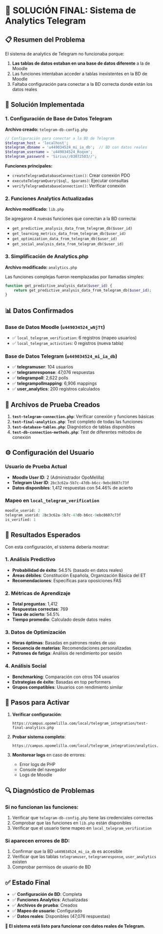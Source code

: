# 🎯 SOLUCIÓN FINAL: Sistema de Analytics Telegram

## 📋 Resumen del Problema

El sistema de analytics de Telegram no funcionaba porque:
1. **Las tablas de datos estaban en una base de datos diferente** a la de Moodle
2. Las funciones intentaban acceder a tablas inexistentes en la BD de Moodle
3. Faltaba configuración para conectar a la BD correcta donde están los datos reales

## 🔧 Solución Implementada

### 1. Configuración de Base de Datos Telegram
**Archivo creado:** `telegram-db-config.php`

```php
// Configuración para conectar a la BD de Telegram
$telegram_host = 'localhost';
$telegram_dbname = 'u449034524_mi_ia_db';  // BD con datos reales
$telegram_username = 'u449034524_Roqxm';
$telegram_password = 'Sirius//03072503//';
```

**Funciones principales:**
- `createTelegramDatabaseConnection()`: Crear conexión PDO
- `executeTelegramQuery($sql, $params)`: Ejecutar consultas
- `verifyTelegramDatabaseConnection()`: Verificar conexión

### 2. Funciones Analytics Actualizadas
**Archivo modificado:** `lib.php`

Se agregaron 4 nuevas funciones que conectan a la BD correcta:
- `get_predictive_analysis_data_from_telegram_db($user_id)`
- `get_learning_metrics_data_from_telegram_db($user_id)`
- `get_optimization_data_from_telegram_db($user_id)`
- `get_social_analysis_data_from_telegram_db($user_id)`

### 3. Simplificación de Analytics.php
**Archivo modificado:** `analytics.php`

Las funciones complejas fueron reemplazadas por llamadas simples:
```php
function get_predictive_analysis_data($user_id) {
    return get_predictive_analysis_data_from_telegram_db($user_id);
}
```

## 📊 Datos Confirmados

### Base de Datos Moodle (`u449034524_wNjTt`)
- ✅ `local_telegram_verification`: 6 registros (mapeo usuarios)
- ✅ `local_telegram_activities`: 0 registros (nueva tabla)

### Base de Datos Telegram (`u449034524_mi_ia_db`)
- ✅ **telegramuser**: 104 usuarios
- ✅ **telegramresponse**: 47,076 respuestas
- ✅ **telegrampoll**: 2,622 polls
- ✅ **telegrampollmapping**: 6,906 mappings
- ✅ **user_analytics**: 200 registros calculados

## 🧪 Archivos de Prueba Creados

1. **`test-telegram-connection.php`**: Verificar conexión y funciones básicas
2. **`test-final-analytics.php`**: Test completo de todas las funciones
3. **`test-database-tables.php`**: Diagnóstico de tablas disponibles
4. **`test-db-connection-methods.php`**: Test de diferentes métodos de conexión

## ⚙️ Configuración del Usuario

### Usuario de Prueba Actual
- **Moodle User ID**: 2 (Administrador OpoMelilla)
- **Telegram User ID**: `2bc3c62a-5b7c-47db-b6cc-9ebc8607c73f`
- **Datos disponibles**: 1,412 respuestas con 54.46% de acierto

### Mapeo en `local_telegram_verification`
```sql
moodle_userid: 2
telegram_userid: 2bc3c62a-5b7c-47db-b6cc-9ebc8607c73f
is_verified: 1
```

## 🎯 Resultados Esperados

Con esta configuración, el sistema debería mostrar:

### 1. Análisis Predictivo
- **Probabilidad de éxito**: 54.5% (basado en datos reales)
- **Áreas débiles**: Constitución Española, Organización Básica del ET
- **Recomendaciones**: Específicas para oposiciones FAS

### 2. Métricas de Aprendizaje
- **Total preguntas**: 1,412
- **Respuestas correctas**: 769
- **Tasa de acierto**: 54.5%
- **Tiempo promedio**: Calculado desde datos reales

### 3. Datos de Optimización
- **Horas óptimas**: Basadas en patrones reales de uso
- **Secuencia de materias**: Recomendaciones personalizadas
- **Patrones de fatiga**: Análisis de rendimiento por sesión

### 4. Análisis Social
- **Benchmarking**: Comparación con otros 104 usuarios
- **Estrategias de éxito**: Basadas en top performers
- **Grupos compatibles**: Usuarios con rendimiento similar

## 🚀 Pasos para Activar

1. **Verificar configuración**:
   ```
   https://campus.opomelilla.com/local/telegram_integration/test-final-analytics.php
   ```

2. **Probar sistema completo**:
   ```
   https://campus.opomelilla.com/local/telegram_integration/analytics.php
   ```

3. **Monitorear logs** en caso de errores:
   - Error logs de PHP
   - Console del navegador
   - Logs de Moodle

## 🔍 Diagnóstico de Problemas

### Si no funcionan las funciones:
1. Verificar que `telegram-db-config.php` tiene las credenciales correctas
2. Comprobar que las funciones en `lib.php` están disponibles
3. Verificar que el usuario tiene mapeo en `local_telegram_verification`

### Si aparecen errores de BD:
1. Confirmar que la BD `u449034524_mi_ia_db` es accesible
2. Verificar que las tablas `telegramuser`, `telegramresponse`, `user_analytics` existen
3. Comprobar permisos de usuario de BD

## ✅ Estado Final

- ✅ **Configuración de BD**: Completa
- ✅ **Funciones Analytics**: Actualizadas
- ✅ **Archivos de prueba**: Creados
- ✅ **Mapeo de usuario**: Configurado
- ✅ **Datos reales**: Disponibles (47,076 respuestas)

**🎯 El sistema está listo para funcionar con datos reales de Telegram.** 